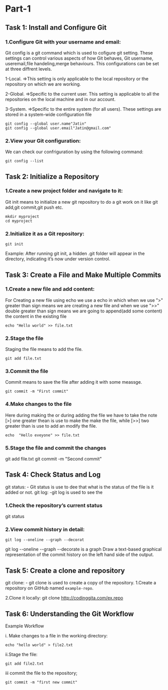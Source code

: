 # Part-1
## Task 1: Install and Configure Git
### 1.Configure Git with your username and email:
Git config is a git command which is used to cofigure git setting. These settings can control various aspects of how Git behaves, Git username, useremail,file handeling,merge behaviours. This configurations can be set at three diffrent levels.

1-Local.
=>This setting is only applicable to the local repository or the repository on which we are working.

2-Global.
=>Specific to the current user. This setting is applicable to all the repositories on the local machine and in our account.

3-System.
=>Specific to the entire system (for all users). These settings are stored in a system-wide configuration file

```
git config --global user.name"Jatin"
git config --global user.email"Jatin@gmail.com"
```

### 2.View your Git configuration:
We can check our confriguration by using the following command:
```
git config --list
```

## Task 2: Initialize a Repository

### 1.Create a new project folder and navigate to it:
Git init means to initialize a new git repository to do a git work on it like git add,git commit,git push etc.

```
mkdir myproject
cd myproject
```
### 2.Initialize it as a Git repository:
```
git init
```
Example:
After running git init, a hidden .git folder will appear in the directory, indicating it’s now under version control.

## Task 3: Create a File and Make Multiple Commits

### 1.Create a new file and add content:
For Creating a new file using echo we use a echo in which when we use ">" greater than sign means we are creating a new file and when we use ">>" double greater than sign means we are going to append(add some content) the content in the existing file
```
echo "Hello world" >> file.txt
```

### 2.Stage the file
Staging the file means to add the file.

```
git add file.txt
```
### 3.Commit the file 
 Commit means to save the file after adding it with some meassge.

 ```
 git commit -m "First commit"
 ```

### 4.Make changes to the file
Here during making the or during adding the file we have to take the note [>] one greater thean is use to make the make the file, while [>>] two greater than is use to add an modify the file.

```
echo  "Hello eveyone" >> file.txt
```

### 5.Stage the file and commit the changes
git add file.txt
git commit -m "Second commit"

## Task 4: Check Status and Log
git status: - Git status is use to dee that what is the status of the file is it added or not.
git log: -git log is used to see the 
### 1.Check the repository’s current status
git status

### 2.View commit history in detail:

``` 
git log --oneline --graph --decorat
```

git log --oneline --graph --decorate is a graph Draw a text-based graphical representation of the commit history on the left hand side of the output.

## Task 5: Create a clone and repository
git clone: - git clone is used to create a copy of the repository.
1.Create a repository on GitHub named `example-repo`.

2.Clone it locally:
git clone http://codinggita.com/ex.repo

## Task 6:  Understanding the Git Workflow

Example Workflow

i. Make changes to a file in the working directory:
```
echo "hello world" > file2.txt
```

ii.Stage the file:
```
git add file2.txt
```

iii commit the file to the repository;
```
git commit -m "first new commit"
```